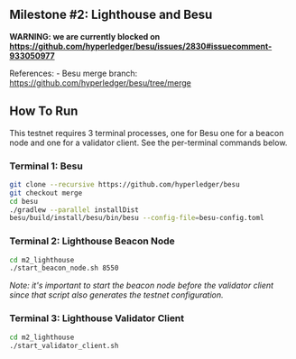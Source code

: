 ## Milestone #2: Lighthouse and Besu

**WARNING: we are currently blocked on
https://github.com/hyperledger/besu/issues/2830#issuecomment-933050977**

References:
	- Besu merge branch: https://github.com/hyperledger/besu/tree/merge

## How To Run

This testnet requires 3 terminal processes, one for Besu one for a beacon node
and one for a validator client. See the per-terminal commands below.

### Terminal 1: Besu

```bash
git clone --recursive https://github.com/hyperledger/besu
git checkout merge
cd besu
./gradlew --parallel installDist
besu/build/install/besu/bin/besu --config-file=besu-config.toml
```

### Terminal 2: Lighthouse Beacon Node

```bash
cd m2_lighthouse
./start_beacon_node.sh 8550
```

*Note: it's important to start the beacon node before the validator client
since that script also generates the testnet configuration.*

### Terminal 3: Lighthouse Validator Client

```bash
cd m2_lighthouse
./start_validator_client.sh
```
